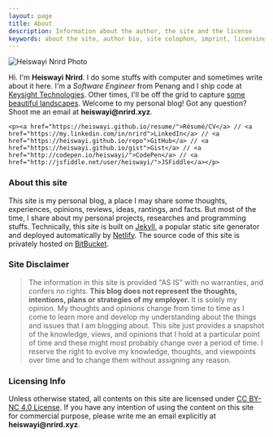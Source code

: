 ```yaml
---
layout: page
title: About
description: Information about the author, the site and the license
keywords: about the site, author bio, site colophon, imprint, licensing info
---
```


<div class="author-info">
	<div class="with-avatar">
		<div class="photo">
			<img src="https://avatars0.githubusercontent.com/u/13794983?v=4" alt="Heiswayi Nrird Photo">
		</div>
		<p class="intro-text">Hi. I'm <strong>Heiswayi Nrird</strong>. I do some stuffs with computer and sometimes write about it here. I'm a <em>Software Engineer</em> from Penang and I ship code at <a href="https://www.keysight.com">Keysight Technologies</a>. Other times, I'll be off the grid to capture <a href="{{ "/photography" | prepend: site.baseurl | prepend: site.url }}"><i class="em em-camera_with_flash"></i> some beautiful landscapes</a>. Welcome to my personal blog! Got any question? Shoot me an email at <strong>heiswayi<span style="display:none">-antispam-</span>@nrird.xyz</strong>.</p>
	</div>

	<p><a href="https://heiswayi.github.io/resume/">Résumé/CV</a> // <a href="https://my.linkedin.com/in/nrird">LinkedIn</a> // <a href="https://heiswayi.github.io/repo">GitHub</a> // <a href="https://heiswayi.github.io/gist">Gist</a> // <a href="http://codepen.io/heiswayi/">CodePen</a> // <a href="http://jsfiddle.net/user/heiswayi/">JSFiddle</a></p>
</div>

### About this site

This site is my personal blog, a place I may share some thoughts, experiences, opinions, reviews, ideas, rantings, and facts. But most of the time, I share about my personal projects, researches and programming stuffs. Technically, this site is built on [Jekyll](http://jekyllrb.com), a popular static site generator and deployed automatically by [Netlify](https://www.netlify.com/). The source code of this site is privately hosted on [BitBucket](https://bitbucket.org/heiswayi/).

### Site Disclaimer

> The information in this site is provided "AS IS" with no warranties, and confers no rights. **This blog does not represent the thoughts, intentions, plans or strategies of my employer.** It is solely my opinion. My thoughts and opinions change from time to time as I come to learn more and develop my understanding about the things and issues that I am blogging about. This site just provides a snapshot of the knowledge, views, and opinions that I hold at a particular point of time and these might most probably change over a period of time. I reserve the right to evolve my knowledge, thoughts, and viewpoints over time and to change them without assigning any reason.

### Licensing Info

Unless otherwise stated, all contents on this site are licensed under [CC BY-NC 4.0 License](https://creativecommons.org/licenses/by-nc/4.0/). If you have any intention of using the content on this site for commercial purpose, please write me an email explicitly at <strong>heiswayi<span style="display:none">-antispam-</span>@nrird.xyz</strong>.
